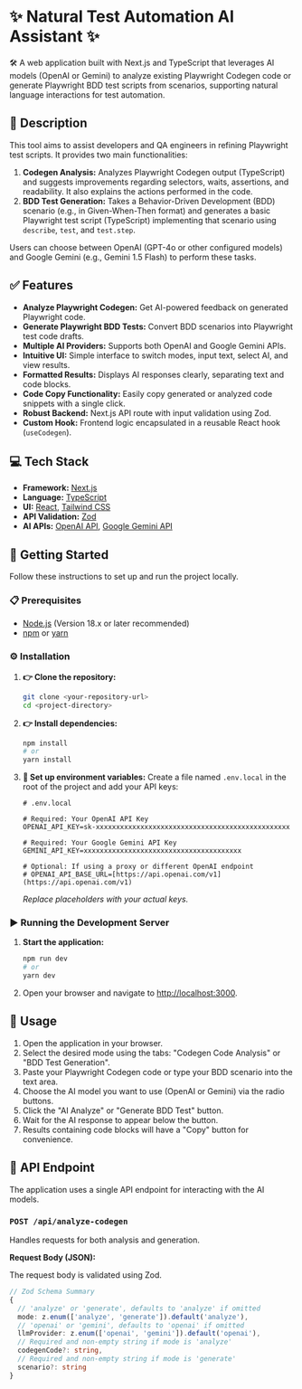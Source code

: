 # ✨ Natural Test Automation AI Assistant ✨

🛠️ A web application built with Next.js and TypeScript that leverages AI models (OpenAI or Gemini) to analyze existing Playwright Codegen code or generate Playwright BDD test scripts from scenarios, supporting natural language interactions for test automation.

## 📝 Description

This tool aims to assist developers and QA engineers in refining Playwright test scripts. It provides two main functionalities:

1.  **Codegen Analysis:** Analyzes Playwright Codegen output (TypeScript) and suggests improvements regarding selectors, waits, assertions, and readability. It also explains the actions performed in the code.
2.  **BDD Test Generation:** Takes a Behavior-Driven Development (BDD) scenario (e.g., in Given-When-Then format) and generates a basic Playwright test script (TypeScript) implementing that scenario using `describe`, `test`, and `test.step`.

Users can choose between OpenAI (GPT-4o or other configured models) and Google Gemini (e.g., Gemini 1.5 Flash) to perform these tasks.

## ✅ Features

* **Analyze Playwright Codegen:** Get AI-powered feedback on generated Playwright code.
* **Generate Playwright BDD Tests:** Convert BDD scenarios into Playwright test code drafts.
* **Multiple AI Providers:** Supports both OpenAI and Google Gemini APIs.
* **Intuitive UI:** Simple interface to switch modes, input text, select AI, and view results.
* **Formatted Results:** Displays AI responses clearly, separating text and code blocks.
* **Code Copy Functionality:** Easily copy generated or analyzed code snippets with a single click.
* **Robust Backend:** Next.js API route with input validation using Zod.
* **Custom Hook:** Frontend logic encapsulated in a reusable React hook (`useCodegen`).

## 💻 Tech Stack

* **Framework:** [Next.js](https://nextjs.org/)
* **Language:** [TypeScript](https://www.typescriptlang.org/)
* **UI:** [React](https://reactjs.org/), [Tailwind CSS](https://tailwindcss.com/)
* **API Validation:** [Zod](https://zod.dev/)
* **AI APIs:** [OpenAI API](https://platform.openai.com/), [Google Gemini API](https://ai.google.dev/)

## 🚀 Getting Started

Follow these instructions to set up and run the project locally.

### 📋 Prerequisites

* [Node.js](https://nodejs.org/) (Version 18.x or later recommended)
* [npm](https://www.npmjs.com/) or [yarn](https://yarnpkg.com/)

### ⚙️ Installation

1.  **👉 Clone the repository:**
    ```bash
    git clone <your-repository-url>
    cd <project-directory>
    ```
2.  **👉 Install dependencies:**
    ```bash
    npm install
    # or
    yarn install
    ```
3.  **🔑 Set up environment variables:**
    Create a file named `.env.local` in the root of the project and add your API keys:
    ```dotenv
    # .env.local

    # Required: Your OpenAI API Key
    OPENAI_API_KEY=sk-xxxxxxxxxxxxxxxxxxxxxxxxxxxxxxxxxxxxxxxxxxxxxxxx

    # Required: Your Google Gemini API Key
    GEMINI_API_KEY=xxxxxxxxxxxxxxxxxxxxxxxxxxxxxxxxxxxxxxx

    # Optional: If using a proxy or different OpenAI endpoint
    # OPENAI_API_BASE_URL=[https://api.openai.com/v1](https://api.openai.com/v1)
    ```
    *Replace placeholders with your actual keys.*

### ▶️ Running the Development Server

1.  **Start the application:**
    ```bash
    npm run dev
    # or
    yarn dev
    ```
2.  Open your browser and navigate to [http://localhost:3000](http://localhost:3000).

## 📖 Usage

1.  Open the application in your browser.
2.  Select the desired mode using the tabs: "Codegen Code Analysis" or "BDD Test Generation".
3.  Paste your Playwright Codegen code or type your BDD scenario into the text area.
4.  Choose the AI model you want to use (OpenAI or Gemini) via the radio buttons.
5.  Click the "AI Analyze" or "Generate BDD Test" button.
6.  Wait for the AI response to appear below the button.
7.  Results containing code blocks will have a "Copy" button for convenience.

## 🔗 API Endpoint

The application uses a single API endpoint for interacting with the AI models.

### `POST /api/analyze-codegen`

Handles requests for both analysis and generation.

**Request Body (JSON):**

The request body is validated using Zod.

```typescript
// Zod Schema Summary
{
  // 'analyze' or 'generate', defaults to 'analyze' if omitted
  mode: z.enum(['analyze', 'generate']).default('analyze'),
  // 'openai' or 'gemini', defaults to 'openai' if omitted
  llmProvider: z.enum(['openai', 'gemini']).default('openai'),
  // Required and non-empty string if mode is 'analyze'
  codegenCode?: string,
  // Required and non-empty string if mode is 'generate'
  scenario?: string
}